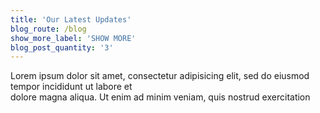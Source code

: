 ```yaml
---
title: 'Our Latest Updates'
blog_route: /blog
show_more_label: 'SHOW MORE'
blog_post_quantity: '3'
---
```


Lorem ipsum dolor sit amet, consectetur adipisicing elit, sed do eiusmod tempor incididunt ut labore et<br>
dolore magna aliqua. Ut enim ad minim veniam, quis nostrud exercitation
